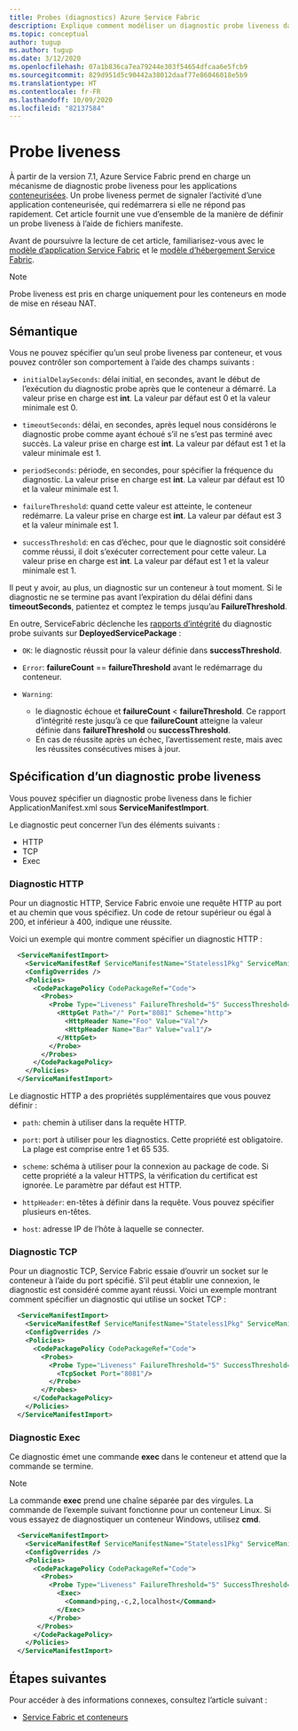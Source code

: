 ```yaml
---
title: Probes (diagnostics) Azure Service Fabric
description: Explique comment modéliser un diagnostic probe liveness dans Azure Service Fabric à l’aide de fichiers manifestes d’application et de service.
ms.topic: conceptual
author: tugup
ms.author: tugup
ms.date: 3/12/2020
ms.openlocfilehash: 07a1b836ca7ea79244e303f54654dfcaa6e5fcb9
ms.sourcegitcommit: 829d951d5c90442a38012daaf77e86046018e5b9
ms.translationtype: HT
ms.contentlocale: fr-FR
ms.lasthandoff: 10/09/2020
ms.locfileid: "82137584"
---
```

# <a name="liveness-probe"></a>Probe liveness
À partir de la version 7.1, Azure Service Fabric prend en charge un mécanisme de diagnostic probe liveness pour les applications [conteneurisées][containers-introduction-link]. Un probe liveness permet de signaler l’activité d’une application conteneurisée, qui redémarrera si elle ne répond pas rapidement.
Cet article fournit une vue d’ensemble de la manière de définir un probe liveness à l’aide de fichiers manifeste.

Avant de poursuivre la lecture de cet article, familiarisez-vous avec le [modèle d’application Service Fabric][application-model-link] et le [modèle d’hébergement Service Fabric][hosting-model-link].

> [!NOTE]
> Probe liveness est pris en charge uniquement pour les conteneurs en mode de mise en réseau NAT.

## <a name="semantics"></a>Sémantique
Vous ne pouvez spécifier qu’un seul probe liveness par conteneur, et vous pouvez contrôler son comportement à l’aide des champs suivants :

* `initialDelaySeconds`: délai initial, en secondes, avant le début de l’exécution du diagnostic probe après que le conteneur a démarré. La valeur prise en charge est **int**. La valeur par défaut est 0 et la valeur minimale est 0.

* `timeoutSeconds`: délai, en secondes, après lequel nous considérons le diagnostic probe comme ayant échoué s’il ne s’est pas terminé avec succès. La valeur prise en charge est **int**. La valeur par défaut est 1 et la valeur minimale est 1.

* `periodSeconds`: période, en secondes, pour spécifier la fréquence du diagnostic. La valeur prise en charge est **int**. La valeur par défaut est 10 et la valeur minimale est 1.

* `failureThreshold`: quand cette valeur est atteinte, le conteneur redémarre. La valeur prise en charge est **int**. La valeur par défaut est 3 et la valeur minimale est 1.

* `successThreshold`: en cas d’échec, pour que le diagnostic soit considéré comme réussi, il doit s’exécuter correctement pour cette valeur. La valeur prise en charge est **int**. La valeur par défaut est 1 et la valeur minimale est 1.

Il peut y avoir, au plus, un diagnostic sur un conteneur à tout moment. Si le diagnostic ne se termine pas avant l’expiration du délai défini dans **timeoutSeconds**, patientez et comptez le temps jusqu’au **FailureThreshold**. 

En outre, ServiceFabric déclenche les [rapports d’intégrité][health-introduction-link] du diagnostic probe suivants sur **DeployedServicePackage** :

* `OK`: le diagnostic réussit pour la valeur définie dans **successThreshold**.

* `Error`: **failureCount** ==  **failureThreshold** avant le redémarrage du conteneur.

* `Warning`: 
    * le diagnostic échoue et **failureCount** < **failureThreshold**. Ce rapport d’intégrité reste jusqu’à ce que **failureCount** atteigne la valeur définie dans **failureThreshold** ou **successThreshold**.
    * En cas de réussite après un échec, l’avertissement reste, mais avec les réussites consécutives mises à jour.

## <a name="specifying-a-liveness-probe"></a>Spécification d’un diagnostic probe liveness

Vous pouvez spécifier un diagnostic probe liveness dans le fichier ApplicationManifest.xml sous **ServiceManifestImport**.

Le diagnostic peut concerner l’un des éléments suivants :

* HTTP
* TCP
* Exec 

### <a name="http-probe"></a>Diagnostic HTTP

Pour un diagnostic HTTP, Service Fabric envoie une requête HTTP au port et au chemin que vous spécifiez. Un code de retour supérieur ou égal à 200, et inférieur à 400, indique une réussite.

Voici un exemple qui montre comment spécifier un diagnostic HTTP :

```xml
  <ServiceManifestImport>
    <ServiceManifestRef ServiceManifestName="Stateless1Pkg" ServiceManifestVersion="1.0.0" />
    <ConfigOverrides />
    <Policies>
      <CodePackagePolicy CodePackageRef="Code">
        <Probes>
          <Probe Type="Liveness" FailureThreshold="5" SuccessThreshold="2" InitialDelaySeconds="10" PeriodSeconds="30" TimeoutSeconds="20">
            <HttpGet Path="/" Port="8081" Scheme="http">
              <HttpHeader Name="Foo" Value="Val"/>
              <HttpHeader Name="Bar" Value="val1"/>
            </HttpGet>
          </Probe>
        </Probes>
      </CodePackagePolicy>
    </Policies>
  </ServiceManifestImport>
```

Le diagnostic HTTP a des propriétés supplémentaires que vous pouvez définir :

* `path`: chemin à utiliser dans la requête HTTP.

* `port`: port à utiliser pour les diagnostics. Cette propriété est obligatoire. La plage est comprise entre 1 et 65 535.

* `scheme`: schéma à utiliser pour la connexion au package de code. Si cette propriété a la valeur HTTPS, la vérification du certificat est ignorée. Le paramètre par défaut est HTTP.

* `httpHeader`: en-têtes à définir dans la requête. Vous pouvez spécifier plusieurs en-têtes.

* `host`: adresse IP de l’hôte à laquelle se connecter.

### <a name="tcp-probe"></a>Diagnostic TCP

Pour un diagnostic TCP, Service Fabric essaie d’ouvrir un socket sur le conteneur à l’aide du port spécifié. S’il peut établir une connexion, le diagnostic est considéré comme ayant réussi. Voici un exemple montrant comment spécifier un diagnostic qui utilise un socket TCP :

```xml
  <ServiceManifestImport>
    <ServiceManifestRef ServiceManifestName="Stateless1Pkg" ServiceManifestVersion="1.0.0" />
    <ConfigOverrides />
    <Policies>
      <CodePackagePolicy CodePackageRef="Code">
        <Probes>
          <Probe Type="Liveness" FailureThreshold="5" SuccessThreshold="2" InitialDelaySeconds="10" PeriodSeconds="30" TimeoutSeconds="20">
            <TcpSocket Port="8081"/>
          </Probe>
        </Probes>
      </CodePackagePolicy>
    </Policies>
  </ServiceManifestImport>
```

### <a name="exec-probe"></a>Diagnostic Exec

Ce diagnostic émet une commande **exec** dans le conteneur et attend que la commande se termine.

> [!NOTE]
> La commande **exec** prend une chaîne séparée par des virgules. La commande de l’exemple suivant fonctionne pour un conteneur Linux.
> Si vous essayez de diagnostiquer un conteneur Windows, utilisez **cmd**.

```xml
  <ServiceManifestImport>
    <ServiceManifestRef ServiceManifestName="Stateless1Pkg" ServiceManifestVersion="1.0.0" />
    <ConfigOverrides />
    <Policies>
      <CodePackagePolicy CodePackageRef="Code">
        <Probes>
          <Probe Type="Liveness" FailureThreshold="5" SuccessThreshold="2" InitialDelaySeconds="10" PeriodSeconds="30" TimeoutSeconds="20">
            <Exec>
              <Command>ping,-c,2,localhost</Command>
            </Exec>
          </Probe>        
       </Probes>
      </CodePackagePolicy>
    </Policies>
  </ServiceManifestImport>
```

## <a name="next-steps"></a>Étapes suivantes
Pour accéder à des informations connexes, consultez l’article suivant :
* [Service Fabric et conteneurs][containers-introduction-link]

<!-- Links -->
[containers-introduction-link]: service-fabric-containers-overview.md
[health-introduction-link]: service-fabric-health-introduction.md
[application-model-link]: service-fabric-application-model.md
[hosting-model-link]: service-fabric-hosting-model.md

